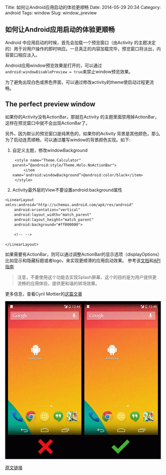 Title: 如何让Android应用启动的体验更顺畅
Date: 2014-05-29 20:34
Category: android
Tags: window
Slug: window_preview

## 如何让Android应用启动的体验更顺畅

Android 中应用启动的时候，首先会加载一个预览窗口（由Activity 的主题决定的）用于对用户操作的即时响应。一旦真正的内容加载完毕，预览窗口将淡出，内容窗口相应淡入。

Android应用window预览效果是打开的，可以通过`android:windowDisablePreview = true`来禁止window预览效果。

为了避免出现白色或黑色界面，可以通过修改activity的theme使启动过程更流畅。

## The perfect preview window

如果你的Activity没有ActionBar，那就在Activity 的主题里面禁用掉ActionBar，这样在预览窗口中就不会出现ActionBar了。

另外，因为默认的预览窗口是纯黑色的，如果你的Activity 背景是其他颜色，那么为了启动连贯顺畅，可以通过覆写window的背景颜色实现。如下:

1. 自定义主题，修改windowBackground

    
	    <style name="Theme.Calculator" parent=“@android:style/Theme.Holo.NoActionBar">
            <item name="android:windowBackground”>@android:color/black</item>
        </style>
    

2. Activity最外层的View不要设置android:background属性

```
<LinearLayout xmlns:android="http://schemas.android.com/apk/res/android"
    android:orientation="vertical"
    android:layout_width="match_parent"
    android:layout_height="match_parent"
    android:background="#ff000000">

    <!-- -->

</LinearLayout>
```

如果需要有ActionBar，则可以通过调整ActionBar的显示选项（displayOptions）比如显示和隐藏标题或者logo，来实现更顺滑的应用启动效果。 参考该[文档](http://developer.android.com/reference/android/R.attr.html#displayOptions)和[API指南](http://developer.android.com/guide/topics/ui/actionbar.html#Style)

> 注意，不要使用这个功能去实现Splash屏幕，这个的目的是为用户提供更流畅的应用体验，提供更和谐的转场效果。

更多信息，查看Cyril Mottier的[这篇文章](http://cyrilmottier.com/2013/01/23/android-app-launching-made-gorgeous/)

![smoothlaunch](../static/images/smoothlaunch.gif)


[原文链接](https://plus.google.com/+AndroidDevelopers/posts/VVpjo7KDx4H)